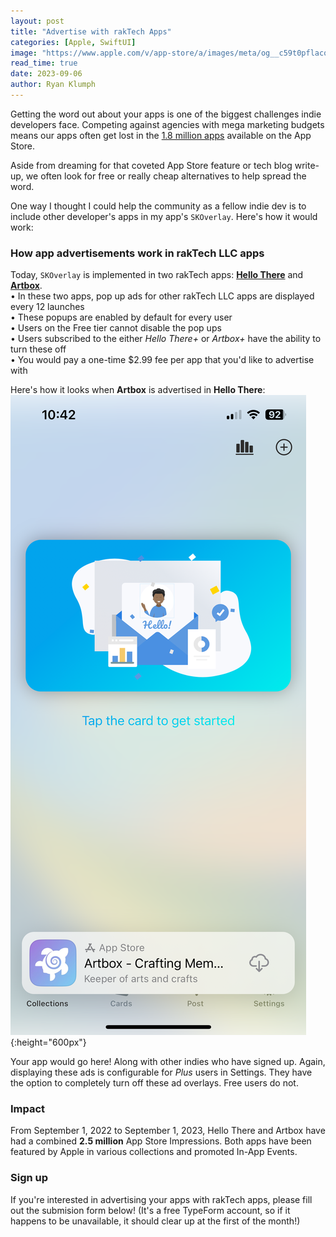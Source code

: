 ```yaml
---
layout: post
title: "Advertise with rakTech Apps"
categories: [Apple, SwiftUI]
image: "https://www.apple.com/v/app-store/a/images/meta/og__c59t0pflacq6.png?202011131236"
read_time: true
date: 2023-09-06
author: Ryan Klumph
---
```


Getting the word out about your apps is one of the biggest challenges indie developers face. Competing against agencies with mega marketing budgets means our apps often get lost in the [1.8 million apps](https://www.apple.com/app-store/) available on the App Store.

Aside from dreaming for that coveted App Store feature or tech blog write-up, we often look for free or really cheap alternatives to help spread the word. 

One way I thought I could help the community as a fellow indie dev is to include other developer's apps in my app's `SKOverlay`. Here's how it would work:

### How app advertisements work in rakTech LLC apps
Today, `SKOverlay` is implemented in two rakTech apps: **[Hello There](https://apple.co/3TWTeey)** and **[Artbox](https://apple.co/3e4W69c)**.  
• In these two apps, pop up ads for other rakTech LLC apps are displayed every 12 launches   
• These popups are enabled by default for every user  
• Users on the Free tier cannot disable the pop ups  
• Users subscribed to the either *Hello There+* or *Artbox+* have the ability to turn these off  
• You would pay a one-time $2.99 fee per app that you'd like to advertise with  

Here's how it looks when **Artbox** is advertised in **Hello There**:
![](/assets/images/skoverlay1.PNG){:height="600px"}

Your app would go here! Along with other indies who have signed up. Again, displaying these ads is configurable for *Plus* users in Settings. They have the option to completely turn off these ad overlays. Free users do not.

### Impact
From September 1, 2022 to September 1, 2023, Hello There and Artbox have had a combined **2.5 million** App Store Impressions. Both apps have been featured by Apple in various collections and promoted In-App Events. 

### Sign up
If you're interested in advertising your apps with rakTech apps, please fill out the submision form below! (It's a free TypeForm account, so if it happens to be unavailable, it should clear up at the first of the month!)

<div data-tf-widget="wLi48OAt" data-tf-opacity="100" data-tf-iframe-props="title=Advertise with rakTech" data-tf-transitive-search-params data-tf-medium="snippet" style="width:100%;height:500px;"></div><script src="//embed.typeform.com/next/embed.js"></script>